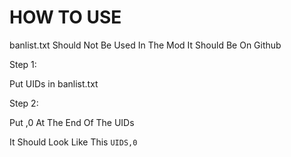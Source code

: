# HOW TO USE

banlist.txt Should Not Be Used In The Mod It Should Be On Github

Step 1:

Put UIDs in banlist.txt

Step 2:

Put ,0 At The End Of The UIDs

It Should Look Like This `UIDS,0`
